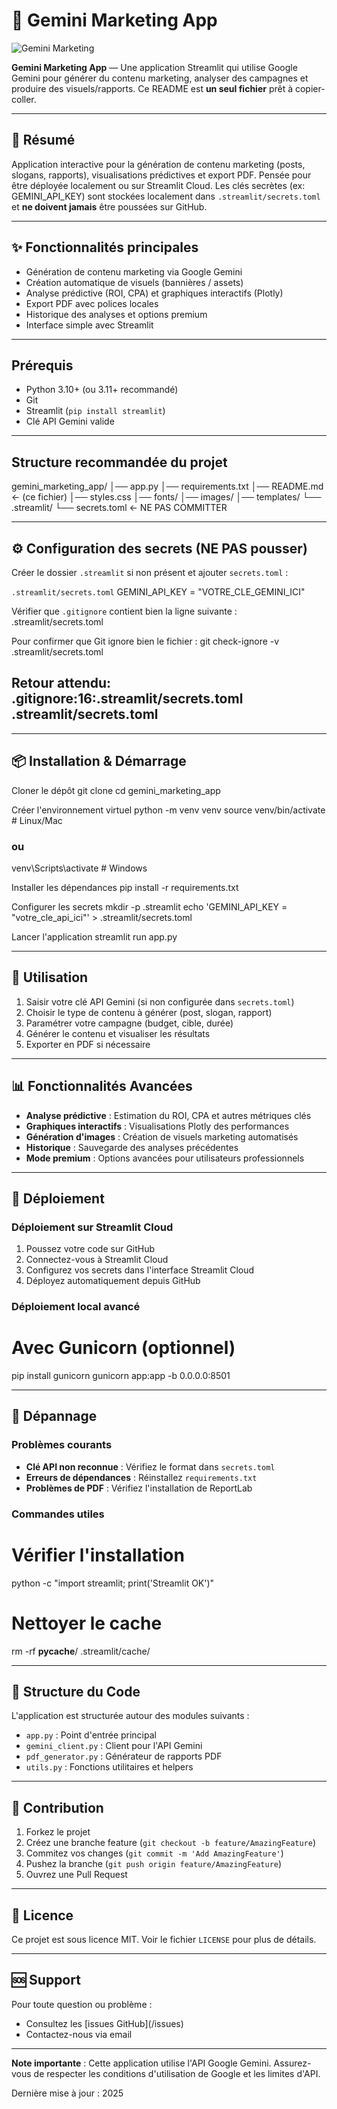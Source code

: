 # 🚀 Gemini Marketing App

![Gemini Marketing](https://raw.githubusercontent.com/gemini-marketing-app/gemini-marketing-app/main/images/google_ai_gemini_logo.png)

**Gemini Marketing App** — Une application Streamlit qui utilise Google Gemini pour générer du contenu marketing, analyser des campagnes et produire des visuels/rapports. Ce README est **un seul fichier** prêt à copier-coller.

---

## 🧭 Résumé

Application interactive pour la génération de contenu marketing (posts, slogans, rapports), visualisations prédictives et export PDF. Pensée pour être déployée localement ou sur Streamlit Cloud. Les clés secrètes (ex: GEMINI_API_KEY) sont stockées localement dans `.streamlit/secrets.toml` et **ne doivent jamais** être poussées sur GitHub.

---

## ✨ Fonctionnalités principales

- Génération de contenu marketing via Google Gemini
- Création automatique de visuels (bannières / assets)
- Analyse prédictive (ROI, CPA) et graphiques interactifs (Plotly)
- Export PDF avec polices locales
- Historique des analyses et options premium
- Interface simple avec Streamlit

---

## Prérequis

- Python 3.10+ (ou 3.11+ recommandé)
- Git
- Streamlit (`pip install streamlit`)
- Clé API Gemini valide

---

## Structure recommandée du projet

gemini_marketing_app/
│── app.py
│── requirements.txt
│── README.md ← (ce fichier)
│── styles.css
│── fonts/
│── images/
│── templates/
└── .streamlit/
    └── secrets.toml ← NE PAS COMMITTER

---

## ⚙️ Configuration des secrets (NE PAS pousser)

Créer le dossier `.streamlit` si non présent et ajouter `secrets.toml` :

`.streamlit/secrets.toml`
GEMINI_API_KEY = "VOTRE_CLE_GEMINI_ICI"

Vérifier que `.gitignore` contient bien la ligne suivante :
.streamlit/secrets.toml

Pour confirmer que Git ignore bien le fichier :
git check-ignore -v .streamlit/secrets.toml
## Retour attendu: .gitignore:16:.streamlit/secrets.toml   .streamlit/secrets.toml

---

## 📦 Installation & Démarrage

Cloner le dépôt
git clone <votre-repo-url>
cd gemini_marketing_app

Créer l'environnement virtuel
python -m venv venv
source venv/bin/activate  # Linux/Mac
### ou
venv\Scripts\activate     # Windows

Installer les dépendances
pip install -r requirements.txt

Configurer les secrets
mkdir -p .streamlit
echo 'GEMINI_API_KEY = "votre_cle_api_ici"' > .streamlit/secrets.toml

Lancer l'application
streamlit run app.py

---

## 🎯 Utilisation

1. Saisir votre clé API Gemini (si non configurée dans `secrets.toml`)
2. Choisir le type de contenu à générer (post, slogan, rapport)
3. Paramétrer votre campagne (budget, cible, durée)
4. Générer le contenu et visualiser les résultats
5. Exporter en PDF si nécessaire

---

## 📊 Fonctionnalités Avancées

- **Analyse prédictive** : Estimation du ROI, CPA et autres métriques clés
- **Graphiques interactifs** : Visualisations Plotly des performances
- **Génération d'images** : Création de visuels marketing automatisés
- **Historique** : Sauvegarde des analyses précédentes
- **Mode premium** : Options avancées pour utilisateurs professionnels

---

## 🚀 Déploiement

### Déploiement sur Streamlit Cloud
1. Poussez votre code sur GitHub
2. Connectez-vous à Streamlit Cloud
3. Configurez vos secrets dans l'interface Streamlit Cloud
4. Déployez automatiquement depuis GitHub

### Déploiement local avancé
# Avec Gunicorn (optionnel)
pip install gunicorn
gunicorn app:app -b 0.0.0.0:8501

---

## 🔧 Dépannage

### Problèmes courants
- **Clé API non reconnue** : Vérifiez le format dans `secrets.toml`
- **Erreurs de dépendances** : Réinstallez `requirements.txt`
- **Problèmes de PDF** : Vérifiez l'installation de ReportLab

### Commandes utiles
# Vérifier l'installation
python -c "import streamlit; print('Streamlit OK')"

# Nettoyer le cache
rm -rf __pycache__/ .streamlit/cache/

---

## 📝 Structure du Code

L'application est structurée autour des modules suivants :
- `app.py` : Point d'entrée principal
- `gemini_client.py` : Client pour l'API Gemini
- `pdf_generator.py` : Générateur de rapports PDF
- `utils.py` : Fonctions utilitaires et helpers

---

## 🤝 Contribution

1. Forkez le projet
2. Créez une branche feature (`git checkout -b feature/AmazingFeature`)
3. Commitez vos changes (`git commit -m 'Add AmazingFeature'`)
4. Pushez la branche (`git push origin feature/AmazingFeature`)
5. Ouvrez une Pull Request

---

## 📄 Licence

Ce projet est sous licence MIT. Voir le fichier `LICENSE` pour plus de détails.

---

## 🆘 Support

Pour toute question ou problème :
- Consultez les [issues GitHub](<votre-repo-url>/issues)
- Contactez-nous via email

---

**Note importante** : Cette application utilise l'API Google Gemini. Assurez-vous de respecter les conditions d'utilisation de Google et les limites d'API.

Dernière mise à jour : 2025
